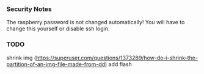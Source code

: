 ### Security Notes

The raspberry password is not changed automatically! You will have to change this yourself or disable ssh login.

### TODO
shrink img (https://superuser.com/questions/1373289/how-do-i-shrink-the-partition-of-an-img-file-made-from-dd)
add flash